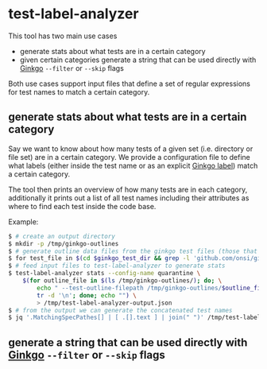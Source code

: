 # test-label-analyzer

This tool has two main use cases
* generate stats about what tests are in a certain category
* given certain categories generate a string that can be used directly with [Ginkgo] `--filter` or `--skip` flags

Both use cases support input files that define a set of regular expressions for test names to match a certain category.

## generate stats about what tests are in a certain category

Say we want to know about how many tests of a given set (i.e. directory or file set) are in a certain category. We provide a configuration file to define what labels (either inside the test name or as an explicit [Ginkgo label]) match a certain category.

The tool then prints an overview of how many tests are in each category, additionally it prints out a list of all test names including their attributes as where to find each test inside the code base.

Example:

```sh
$ # create an output directory
$ mkdir -p /tmp/ginkgo-outlines
$ # generate outline data files from the ginkgo test files (those that contain an import from ginkgo)
$ for test_file in $(cd $ginkgo_test_dir && grep -l 'github.com/onsi/ginkgo/v2' ./*.go); do; ginkgo outline --format json $test_file > /tmp/ginkgo-outlines/${test_file//[\/\.]/_}.ginkgooutline.json ; done
$ # feed input files to test-label-analyzer to generate stats
$ test-label-analyzer stats --config-name quarantine \
    $(for outline_file in $(ls /tmp/ginkgo-outlines/); do; \
        echo " --test-outline-filepath /tmp/ginkgo-outlines/$outline_file" | \
        tr -d '\n'; done; echo "") \
        > /tmp/test-label-analyzer-output.json
$ # from the output we can generate the concatenated test names
$ jq '.MatchingSpecPathes[] | [ .[].text ] | join(" ")' /tmp/test-label-analyzer-output.json
```

## generate a string that can be used directly with [Ginkgo] `--filter` or `--skip` flags

[Ginkgo]: https://onsi.github.io/ginkgo/
[Ginkgo label]: https://onsi.github.io/ginkgo/#spec-labels
